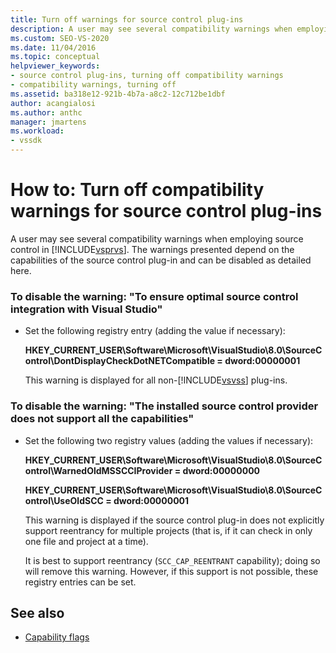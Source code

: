 ```yaml
---
title: Turn off warnings for source control plug-ins
description: A user may see several compatibility warnings when employing source control in Visual Studio. Learn how to disable these warnings.
ms.custom: SEO-VS-2020
ms.date: 11/04/2016
ms.topic: conceptual
helpviewer_keywords:
- source control plug-ins, turning off compatibility warnings
- compatibility warnings, turning off
ms.assetid: ba318e12-921b-4b7a-a8c2-12c712be1dbf
author: acangialosi
ms.author: anthc
manager: jmartens
ms.workload:
- vssdk
---
```

# How to: Turn off compatibility warnings for source control plug-ins

A user may see several compatibility warnings when employing source control in [!INCLUDE[vsprvs](../code-quality/includes/vsprvs_md.md)]. The warnings presented depend on the capabilities of the source control plug-in and can be disabled as detailed here.

### To disable the warning: "To ensure optimal source control integration with Visual Studio"

- Set the following registry entry (adding the value if necessary):

   **HKEY_CURRENT_USER\Software\Microsoft\VisualStudio\8.0\SourceControl\DontDisplayCheckDotNETCompatible = dword:00000001**

   This warning is displayed for all non-[!INCLUDE[vsvss](../extensibility/includes/vsvss_md.md)] plug-ins.

### To disable the warning: "The installed source control provider does not support all the capabilities"

- Set the following two registry values (adding the values if necessary):

     **HKEY_CURRENT_USER\Software\Microsoft\VisualStudio\8.0\SourceControl\WarnedOldMSSCCIProvider = dword:00000000**

    **HKEY_CURRENT_USER\Software\Microsoft\VisualStudio\8.0\SourceControl\UseOldSCC = dword:00000001**

     This warning is displayed if the source control plug-in does not explicitly support reentrancy for multiple projects (that is, if it can check in only one file and project at a time).

     It is best to support reentrancy (`SCC_CAP_REENTRANT` capability); doing so will remove this warning. However, if this support is not possible, these registry entries can be set.

## See also

- [Capability flags](../extensibility/capability-flags.md)
